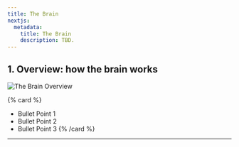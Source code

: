 ```yaml
---
title: The Brain
nextjs:
  metadata:
    title: The Brain
    description: TBD.
---
```


## 1. Overview: how the brain works

![The Brain Overview](/braid-docs/images/brain/brain-diagram.png)


{% card %}
* Bullet Point 1
* Bullet Point 2
* Bullet Point 3
{% /card %}
---

